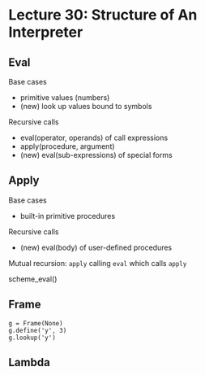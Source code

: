 # Lecture 30: Structure of An Interpreter

## Eval
Base cases
- primitive values (numbers)
- (new) look up values bound to symbols

Recursive calls
- eval(operator, operands) of call expressions
- apply(procedure, argument)
- (new) eval(sub-expressions) of special forms

## Apply
Base cases
- built-in primitive procedures

Recursive calls
- (new) eval(body) of user-defined procedures

Mutual recursion: ```apply``` calling ```eval``` which calls ```apply```

scheme_eval()

## Frame
```python3
g = Frame(None)
g.define('y', 3)
g.lookup('y')
```

## Lambda



